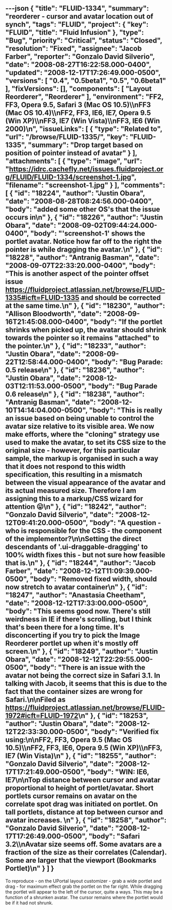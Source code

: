 ---json
{
  "title": "FLUID-1334",
  "summary": "reorderer - cursor and avatar location out of synch",
  "tags": "FLUID",
  "project": {
    "key": "FLUID",
    "title": "Fluid Infusion"
  },
  "type": "Bug",
  "priority": "Critical",
  "status": "Closed",
  "resolution": "Fixed",
  "assignee": "Jacob Farber",
  "reporter": "Gonzalo David Silverio",
  "date": "2008-08-27T16:22:58.000-0400",
  "updated": "2008-12-17T17:26:49.000-0500",
  "versions": [
    "0.4",
    "0.5beta1",
    "0.5",
    "0.6beta1"
  ],
  "fixVersions": [],
  "components": [
    "Layout Reorderer",
    "Reorderer"
  ],
  "environment": "FF2, FF3, Opera 9.5, Safari 3 (Mac OS 10.5)\\\nFF3 (Mac OS 10.4)\\\nFF2, FF3, IE6, IE7, Opera 9.5 (Win XP)\\\nFF3, IE7 (Win Vista)\\\nFF3, IE6 (Win 2000)\n",
  "issueLinks": [
    {
      "type": "Related to",
      "url": "/browse/FLUID-1335/",
      "key": "FLUID-1335",
      "summary": "Drop target based on position of pointer instead of avatar"
    }
  ],
  "attachments": [
    {
      "type": "image",
      "url": "https://idrc.cachefly.net/issues.fluidproject.org/FLUID/FLUID-1334/screenshot-1.jpg",
      "filename": "screenshot-1.jpg"
    }
  ],
  "comments": [
    {
      "id": "18224",
      "author": "Justin Obara",
      "date": "2008-08-28T08:24:56.000-0400",
      "body": "added some other OS's that the issue occurs in\n"
    },
    {
      "id": "18226",
      "author": "Justin Obara",
      "date": "2008-09-02T09:44:24.000-0400",
      "body": "'screenshot-1' shows the portlet avatar. Notice how far off to the right the pointer is while dragging the avatar.\n"
    },
    {
      "id": "18228",
      "author": "Antranig Basman",
      "date": "2008-09-07T22:33:20.000-0400",
      "body": "This is another aspect of the pointer offset issue <https://fluidproject.atlassian.net/browse/FLUID-1335#icft=FLUID-1335> and should be corrected at the same time.\n"
    },
    {
      "id": "18230",
      "author": "Allison Bloodworth",
      "date": "2008-09-16T21:45:08.000-0400",
      "body": "If the portlet shrinks when picked up, the avatar should shrink towards the pointer so it remains \"attached\" to the pointer.\n"
    },
    {
      "id": "18233",
      "author": "Justin Obara",
      "date": "2008-09-22T12:58:44.000-0400",
      "body": "Bug Parade: 0.5 release\n"
    },
    {
      "id": "18236",
      "author": "Justin Obara",
      "date": "2008-12-03T12:11:53.000-0500",
      "body": "Bug Parade  0.6 release\n"
    },
    {
      "id": "18238",
      "author": "Antranig Basman",
      "date": "2008-12-10T14:14:04.000-0500",
      "body": "This is really an issue based on being unable to control the avatar size relative to its visible area. We now make efforts, where the \"cloning\" strategy use used to make the avatar, to set its CSS size to the original size - however, for this particular sample, the markup is organised in such a way that it does not respond to this width specification, this resulting in a mismatch between the visual appearance of the avatar and its actual measured size. Therefore I am assigning this to a markup/CSS wizard for attention 😛\n"
    },
    {
      "id": "18242",
      "author": "Gonzalo David Silverio",
      "date": "2008-12-12T09:41:20.000-0500",
      "body": "A question - who is responsible for the CSS - the component of the implementor?\n\nSetting  the direct descendants of '.ui-draggable-dragging' to 100% width fixes this - but not sure how feasible that is.\n"
    },
    {
      "id": "18244",
      "author": "Jacob Farber",
      "date": "2008-12-12T11:09:39.000-0500",
      "body": "Removed fixed width, should now stretch to avatar container\n"
    },
    {
      "id": "18247",
      "author": "Anastasia Cheetham",
      "date": "2008-12-12T17:33:00.000-0500",
      "body": "This seems good now. There's still weirdness in IE if there's scrolling, but I think that's been there for a long time. It's disconcerting if you try to pick the Image Reorderer portlet up when it's mostly off screen.\n"
    },
    {
      "id": "18249",
      "author": "Justin Obara",
      "date": "2008-12-12T22:29:55.000-0500",
      "body": "There is an issue with the avatar not being the correct size in Safari 3.1. In talking with Jacob, it seems that this is due to the fact that the container sizes are wrong for Safari.\n\nFiled as <https://fluidproject.atlassian.net/browse/FLUID-1972#icft=FLUID-1972>\n"
    },
    {
      "id": "18253",
      "author": "Justin Obara",
      "date": "2008-12-12T22:33:30.000-0500",
      "body": "Verified fix using:\n\nFF2, FF3, Opera 9.5 (Mac OS 10.5)\\\nFF2, FF3, IE6, Opera 9.5 (Win XP)\\\nFF3, IE7 (Win Vista)\n"
    },
    {
      "id": "18255",
      "author": "Gonzalo David Silverio",
      "date": "2008-12-17T17:21:49.000-0500",
      "body": "WIN: IE6, IE7\n\nTop distance between cursor and avatar proportional to height of portlet/avatar. Short portlets cursor remains on avatar on the correlate spot drag was initiated on portlet. On tall portlets, distance at top  between cursor and avatar increases.&#x20;\n"
    },
    {
      "id": "18258",
      "author": "Gonzalo David Silverio",
      "date": "2008-12-17T17:26:49.000-0500",
      "body": "Safari 3.2\\\nAvatar size seems off. Some avatars are a fraction of the size as their correlates (Calendar). Some are larger that the viewport (Bookmarks Portlet)\n"
    }
  ]
}
---
To reproduce - on the UPortal layout customizer - grab a wide portlet and drag - for maximum effect grab the portlet on the far right. While dragging the portlet will appear to the left of the cursor, quite a ways. This may be a function of a shrunken avatar. The cursor remains where the portlet would be if it had not shrunk.

        